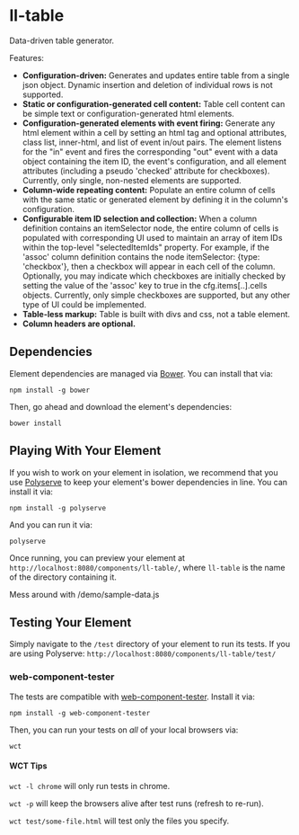 # ll-table

Data-driven table generator.

Features:

- **Configuration-driven:** Generates and updates entire table from a single json object. Dynamic insertion and deletion of individual rows is not supported.
- **Static or configuration-generated cell content:** Table cell content can be simple text or configuration-generated html elements.
- **Configuration-generated elements with event firing:** Generate any html element within a cell by setting an html tag and optional attributes, class list, inner-html, and list of event in/out pairs. The element listens for the "in" event and fires the corresponding "out" event with a data object containing the item ID, the event's configuration, and all element attributes (including a pseudo 'checked' attribute for checkboxes). Currently, only single, non-nested elements are supported.
- **Column-wide repeating content:** Populate an entire column of cells with the same static or generated element by defining it in the column's configuration.
- **Configurable item ID selection and collection:** When a column definition contains an itemSelector node, the entire column of cells is populated with corresponding UI used to maintain an array of item IDs within the top-level "selectedItemIds" property. For example, if the 'assoc' column definition contains the node itemSelector: {type: 'checkbox'}, then a checkbox will appear in each cell of the column. Optionally, you may indicate which checkboxes are initially checked by setting the value of the 'assoc' key to true in the cfg.items[..].cells objects. Currently, only simple checkboxes are supported, but any other type of UI could be implemented.
- **Table-less markup:** Table is built with divs and css, not a table element.
- **Column headers are optional.**


## Dependencies

Element dependencies are managed via [Bower](http://bower.io/). You can install that via:

    npm install -g bower

Then, go ahead and download the element's dependencies:

    bower install


## Playing With Your Element

If you wish to work on your element in isolation, we recommend that you use
[Polyserve](https://github.com/PolymerLabs/polyserve) to keep your element's
bower dependencies in line. You can install it via:

    npm install -g polyserve

And you can run it via:

    polyserve

Once running, you can preview your element at
`http://localhost:8080/components/ll-table/`, where `ll-table` is the name of the directory containing it.

Mess around with /demo/sample-data.js


## Testing Your Element

Simply navigate to the `/test` directory of your element to run its tests. If
you are using Polyserve: `http://localhost:8080/components/ll-table/test/`

### web-component-tester

The tests are compatible with [web-component-tester](https://github.com/Polymer/web-component-tester).
Install it via:

    npm install -g web-component-tester

Then, you can run your tests on _all_ of your local browsers via:

    wct

#### WCT Tips

`wct -l chrome` will only run tests in chrome.

`wct -p` will keep the browsers alive after test runs (refresh to re-run).

`wct test/some-file.html` will test only the files you specify.
